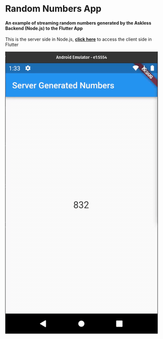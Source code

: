 # Random Numbers App

#### An example of streaming random numbers generated by the Askless Backend (Node.js) to the Flutter App

This is the server side in Node.js,
**[click here](https://github.com/RodrigoBertotti/askless-flutter-client/tree/dev/example/random_numbers)**
to access the client side in Flutter

![Alt Text](random_numbers.gif) 
